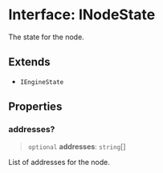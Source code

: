# Interface: INodeState

The state for the node.

## Extends

- `IEngineState`

## Properties

### addresses?

> `optional` **addresses**: `string`[]

List of addresses for the node.
